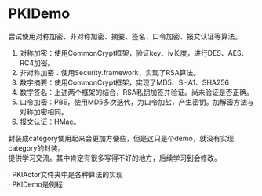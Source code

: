 # PKIDemo
尝试使用对称加密、非对称加密、摘要、签名、口令加密、报文认证等算法。

1. 对称加密：使用CommonCrypt框架，验证key、iv长度，进行DES、AES、RC4加密。
2. 非对称加密：使用Security.framework，实现了RSA算法。
3. 数字摘要：使用CommonCrypt框架，实现了MD5、SHA1、SHA256
4. 数字签名：上述两个框架的结合，RSA私钥加签并验证。尚未验证是否正确。
5. 口令加密：PBE，使用MD5多次迭代，为口令加盐，产生密钥。加解密方法与对称加密相同。
6. 报文认证：HMac。

封装成category使用起来会更加方便些，但是这只是个demo，就没有实现category的封装。    
提供学习交流。其中肯定有很多写得不好的地方，后续学习到会修改。

· PKIActor文件夹中是各种算法的实现    
· PKIDemo是例程